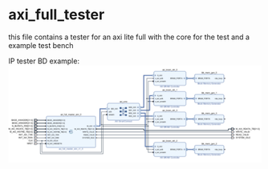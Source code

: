 # axi_full_tester
this file contains a tester for an axi lite full with the core for the test and a example test bench

IP tester BD example:
![BD example](bd_example_test.png)